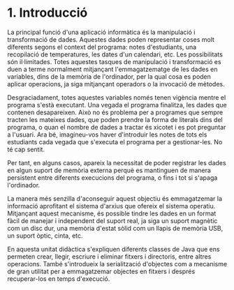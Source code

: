 # 1. Introducció

La principal funció d'una aplicació informàtica és la manipulació i transformació de dades. Aquestes dades poden representar coses molt diferents segons el context del programa: notes d'estudiants, una recopilació de temperatures, les dates d'un calendari, etc. Les possibilitats són il·limitades. Totes aquestes tasques de manipulació i transformació es duen a terme normalment mitjançant l'emmagatzematge de les dades en variables, dins de la memòria de l'ordinador, per la qual cosa es poden aplicar operacions, ja siga mitjançant operadors o la invocació de mètodes.

Desgraciadament, totes aquestes variables només tenen vigència mentre el programa s'està executant. Una vegada el programa finalitza, les dades que contenen desapareixen. Això no és problema per a programes que sempre tracten les mateixes dades, que poden prendre la forma de literals dins del programa, o quan el nombre de dades a tractar és xicotet i es pot preguntar a l'usuari. Ara bé, imagineu-vos haver d'introduir les notes de tots els estudiants cada vegada que s'executa el programa per a gestionar-les. No té cap sentit.

Per tant, en alguns casos, apareix la necessitat de poder registrar les dades en algun suport de memòria externa perquè es mantinguen de manera persistent entre diferents execucions del programa, o fins i tot si s'apaga l'ordinador.

La manera més senzilla d'aconseguir aquest objectiu és emmagatzemar la informació aprofitant el sistema d'arxius que ofereix el sistema operatiu. Mitjançant aquest mecanisme, és possible tindre les dades en un format fàcil de manejar i independent del suport real, ja siga un suport magnètic com un disc dur, una memòria d'estat sòlid com un llapis de memòria USB, un suport òptic, cinta, etc.

En aquesta unitat didàctica s'expliquen diferents classes de Java que ens permeten crear, llegir, escriure i eliminar fitxers i directoris, entre altres operacions. També s'introdueix la serialització d'objectes com a mecanisme de gran utilitat per a emmagatzemar objectes en fitxers i després recuperar-los en temps d'execució.
